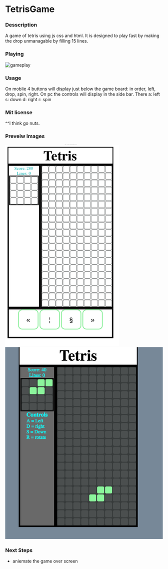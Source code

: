 # TetrisGame
### Desscription
A game of tetris using js css and html. It is designed to play fast by making the drop unmanagable by filling 15 lines.
### Playing
![gameplay](https://garryc5.github.io)
### Usage 
On moblie 4 buttons will display just below the game board: in order, left, drop, spin, right.
On pc the controls will display in the side bar. 
There 
a: left
s: down
d: right
r: spin
### Mit license
^^I think go nuts.
### Preveiw Images
![Preview-1](imgs/screenShot1.png)
![Preview-2](imgs/screenShot2.png)
### Next Steps 
* aniemate the game over screen 
